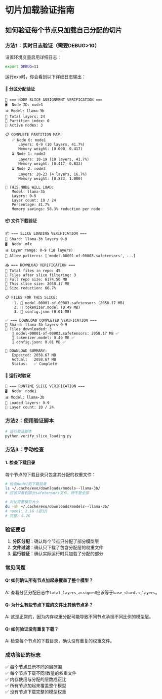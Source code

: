# 切片加载验证指南

## 如何验证每个节点只加载自己分配的切片

### 方法1：实时日志验证（需要DEBUG>10）
设置环境变量启用详细日志：
```bash
export DEBUG=11
```

运行exo时，你会看到以下详细日志输出：

#### 🎯 分区分配验证
```
🎯 === NODE SLICE ASSIGNMENT VERIFICATION ===
🖥️  Node ID: node1
📊 Model: llama-3b
🧩 Total layers: 24
🔗 Partition index: 0
👥 Active nodes: 3

📋 COMPLETE PARTITION MAP:
   ✅ Node 0: node1
      Layers: 0-9 (10 layers, 41.7%)
      Memory weight: [0.000, 0.417)
   ⏳ Node 1: node2
      Layers: 10-19 (10 layers, 41.7%)
      Memory weight: [0.417, 0.833)
   ⏳ Node 2: node3
      Layers: 20-23 (4 layers, 16.7%)
      Memory weight: [0.833, 1.000)

🎯 THIS NODE WILL LOAD:
   Model: llama-3b
   Layers: 0-9
   Layer count: 10 / 24
   Percentage: 41.7%
   Memory savings: 58.3% reduction per node
```

#### 📦 文件下载验证
```
📦 === SLICE LOADING VERIFICATION ===
🎯 Shard: llama-3b layers 0-9
🖥️  Node: mlx
📊 Layer range: 0-9 (10 layers)
🎯 Allow patterns: ['model-00001-of-00003.safetensors', ...]

📥 === DOWNLOAD VERIFICATION ===
📁 Total files in repo: 45
🎯 Files after slice filtering: 3
💾 Full repo size: 6174.50 MB
💾 This slice size: 2058.17 MB
🎯 Size reduction: 66.7%

📋 FILES FOR THIS SLICE:
    1. 📄 model-00001-of-00003.safetensors (2058.17 MB)
    2. 📄 tokenizer.model (0.49 MB)
    3. 📄 config.json (0.01 MB)

✅ === DOWNLOAD COMPLETED VERIFICATION ===
🎯 Shard: llama-3b layers 0-9
📁 Files downloaded: 3
   📄 model-00001-of-00003.safetensors: 2058.17 MB ✅
   📄 tokenizer.model: 0.49 MB ✅
   📄 config.json: 0.01 MB ✅

💾 DOWNLOAD SUMMARY:
   Expected: 2058.67 MB
   Actual:   2058.67 MB
   Status:   ✅ Complete
```

#### 🚀 运行时验证
```
🚀 === RUNTIME SLICE VERIFICATION ===
🖥️  Node: node1
📊 Model: llama-3b
🧩 Loaded layers: 0-9
🎯 Layer count: 10 / 24
```

### 方法2：使用验证脚本
```bash
# 运行验证脚本
python verify_slice_loading.py
```

### 方法3：手动检查

#### 1. 检查下载目录
每个节点的下载目录只包含其分配的权重文件：
```bash
# 检查node1的下载目录
ls ~/.cache/exo/downloads/models--llama-3b/
# 应该只看到部分safetensors文件，而不是全部

# 对比完整模型大小
du -sh ~/.cache/exo/downloads/models--llama-3b/
# node1: 2.1G (部分)
# 完整: 6.2G
```

### 验证要点

1. **分区分配**：确认每个节点只分配了部分模型层
2. **文件过滤**：确认只下载了包含分配层的权重文件
3. **运行验证**：确认实际运行时只加载了分配的部分

### 常见问题

#### Q: 如何确认所有节点加起来覆盖了整个模型？
A: 查看分区分配日志中`total_layers_assigned`应该等于`base_shard.n_layers`。

#### Q: 为什么有些节点下载的文件比其他节点多？
A: 这是正常的，因为内存权重分配可能导致不同节点承担不同比例的模型层。

#### Q: 如何验证没有重复下载？
A: 检查每个节点的下载目录，确认没有重复的权重文件。

### 成功验证的标志

✅ 每个节点显示不同的层范围  
✅ 每个节点下载不同/数量的权重文件  
✅ 内存使用与分配的层数成正比  
✅ 所有节点加起来覆盖整个模型  
✅ 没有节点下载完整的模型权重